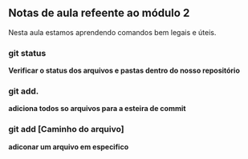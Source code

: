 ## Notas de aula refeente ao módulo 2

Nesta aula estamos aprendendo comandos bem legais e úteis.


### git status
**Verificar o status dos arquivos e pastas dentro do nosso repositório**

### git add. 
**adiciona todos so arquivos para a esteira de commit**

### git add [Caminho do arquivo]
**adiconar um arquivo em especifico**
